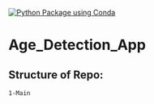[![Python Package using Conda](https://github.com/keenborder786/Age_Detection_App/actions/workflows/python-package-conda.yml/badge.svg)](https://github.com/keenborder786/Age_Detection_App/actions/workflows/python-package-conda.yml)

# Age_Detection_App

## Structure of Repo:
	1-Main
	
